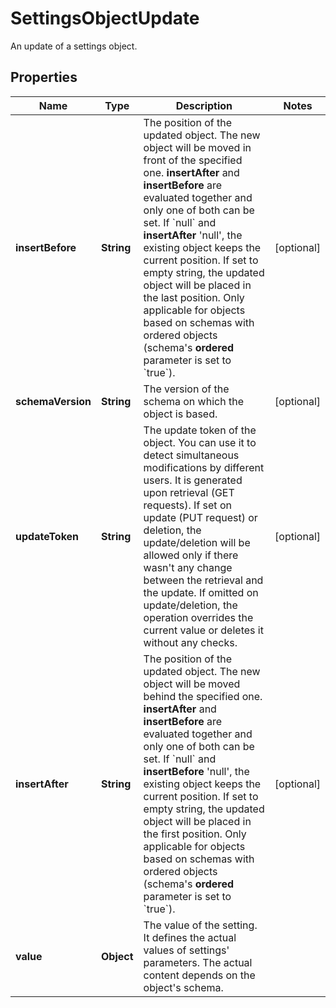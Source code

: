 

# SettingsObjectUpdate

An update of a settings object.

## Properties

| Name | Type | Description | Notes |
|------------ | ------------- | ------------- | -------------|
|**insertBefore** | **String** | The position of the updated object. The new object will be moved in front of the specified one.   **insertAfter** and **insertBefore** are evaluated together and only one of both can be set.   If &#x60;null&#x60; and **insertAfter** &#39;null&#39;, the existing object keeps the current position.   If set to empty string, the updated object will be placed in the last position.   Only applicable for objects based on schemas with ordered objects (schema&#39;s **ordered** parameter is set to &#x60;true&#x60;). |  [optional] |
|**schemaVersion** | **String** | The version of the schema on which the object is based. |  [optional] |
|**updateToken** | **String** | The update token of the object. You can use it to detect simultaneous modifications by different users.   It is generated upon retrieval (GET requests). If set on update (PUT request) or deletion, the update/deletion will be allowed only if there wasn&#39;t any change between the retrieval and the update.   If omitted on update/deletion, the operation overrides the current value or deletes it without any checks. |  [optional] |
|**insertAfter** | **String** | The position of the updated object. The new object will be moved behind the specified one.   **insertAfter** and **insertBefore** are evaluated together and only one of both can be set.   If &#x60;null&#x60; and **insertBefore** &#39;null&#39;, the existing object keeps the current position.   If set to empty string, the updated object will be placed in the first position.   Only applicable for objects based on schemas with ordered objects (schema&#39;s **ordered** parameter is set to &#x60;true&#x60;). |  [optional] |
|**value** | **Object** | The value of the setting.    It defines the actual values of settings&#39; parameters.   The actual content depends on the object&#39;s schema. |  |



